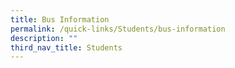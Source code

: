```yaml
---
title: Bus Information
permalink: /quick-links/Students/bus-information
description: ""
third_nav_title: Students
---
```

